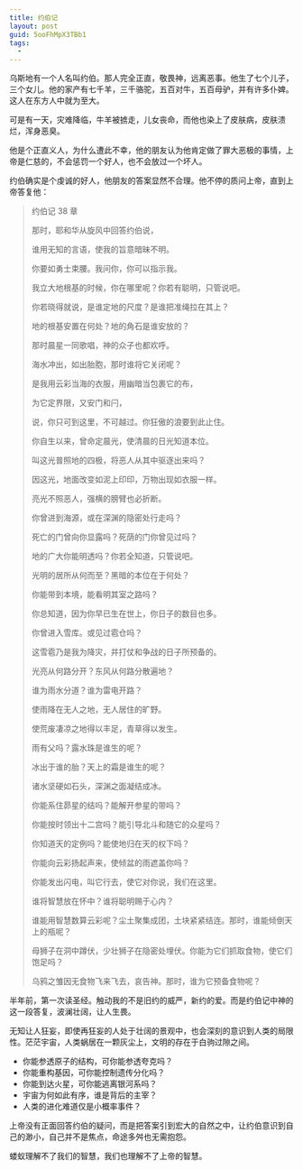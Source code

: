 ```yaml
---
title: 约伯记
layout: post
guid: 5ooFhMpX3TBb1
tags:
  - 
---
```


乌斯地有一个人名叫约伯。那人完全正直，敬畏神，远离恶事。他生了七个儿子，三个女儿。他的家产有七千羊，三千骆驼，五百对牛，五百母驴，并有许多仆婢。这人在东方人中就为至大。

可是有一天，灾难降临，牛羊被掳走，儿女丧命，而他也染上了皮肤病，皮肤溃烂，浑身恶臭。

他是个正直义人，为什么遭此不幸，他的朋友认为他肯定做了罪大恶极的事情，上帝是仁慈的，不会惩罚一个好人，也不会放过一个坏人。

约伯确实是个虔诚的好人，他朋友的答案显然不合理。他不停的质问上帝，直到上帝答复他：

> 约伯记 38 章
> 
> 那时，耶和华从旋风中回答约伯说，
> 	
> 谁用无知的言语，使我的旨意暗昧不明。
> 	
> 你要如勇士束腰。我问你，你可以指示我。
> 	
> 我立大地根基的时候，你在哪里呢？你若有聪明，只管说吧。
> 	
> 你若晓得就说，是谁定地的尺度？是谁把准绳拉在其上？
> 	
> 地的根基安置在何处？地的角石是谁安放的？
> 	
> 那时晨星一同歌唱，神的众子也都欢呼。
> 	
> 海水冲出，如出胎胞，那时谁将它关闭呢？
> 	
> 是我用云彩当海的衣服，用幽暗当包裹它的布，
> 	
> 为它定界限，又安门和闩，
> 	
> 说，你只可到这里，不可越过。你狂傲的浪要到此止住。
> 	
> 你自生以来，曾命定晨光，使清晨的日光知道本位。
> 	
> 叫这光普照地的四极，将恶人从其中驱逐出来吗？
> 	
> 因这光，地面改变如泥上印印，万物出现如衣服一样。
> 	
> 亮光不照恶人，强横的膀臂也必折断。
> 	
> 你曾进到海源，或在深渊的隐密处行走吗？
> 	
> 死亡的门曾向你显露吗？死荫的门你曾见过吗？
> 	
> 地的广大你能明透吗？你若全知道，只管说吧。
> 	
> 光明的居所从何而至？黑暗的本位在于何处？
> 	
> 你能带到本境，能看明其室之路吗？
> 	
> 你总知道，因为你早已生在世上，你日子的数目也多。
> 	
> 你曾进入雪库。或见过雹仓吗？
> 	
> 这雪雹乃是我为降灾，并打仗和争战的日子所预备的。
> 	
> 光亮从何路分开？东风从何路分散遍地？
> 	
> 谁为雨水分道？谁为雷电开路？
> 	
> 使雨降在无人之地，无人居住的旷野。
> 	
> 使荒废凄凉之地得以丰足，青草得以发生。
> 	
> 雨有父吗？露水珠是谁生的呢？
> 	
> 冰出于谁的胎？天上的霜是谁生的呢？
> 	
> 诸水坚硬如石头，深渊之面凝结成冰。
> 	
> 你能系住昴星的结吗？能解开参星的带吗？
> 	
> 你能按时领出十二宫吗？能引导北斗和随它的众星吗？
> 	
> 你知道天的定例吗？能使地归在天的权下吗？
> 	
> 你能向云彩扬起声来，使倾盆的雨遮盖你吗？
> 	
> 你能发出闪电，叫它行去，使它对你说，我们在这里。
> 	
> 谁将智慧放在怀中？谁将聪明赐于心内？
> 	
> 谁能用智慧数算云彩呢？尘土聚集成团，土块紧紧结连。那时，谁能倾倒天上的瓶呢？
> 	
> 母狮子在洞中蹲伏，少壮狮子在隐密处埋伏。你能为它们抓取食物，使它们饱足吗？
> 	
> 乌鸦之雏因无食物飞来飞去，哀告神。那时，谁为它预备食物呢？

半年前，第一次读圣经。触动我的不是旧约的威严，新约的爱。而是约伯记中神的这一段答复，波澜壮阔，让人生畏。

无知让人狂妄，即使再狂妄的人处于壮阔的景观中，也会深刻的意识到人类的局限性。茫茫宇宙，人类蜗居在一颗灰尘上，文明的存在于白驹过隙之间。

* 你能参透原子的结构，可你能参透夸克吗？
* 你能重构基因，可你能控制遗传分化吗？
* 你能到达火星，可你能逃离银河系吗？
* 宇宙为何如此有序，谁是背后的主宰？
* 人类的进化难道仅是小概率事件？


上帝没有正面回答约伯的疑问，而是把答案引到宏大的自然之中，让约伯意识到自己的渺小，自己并不是焦点，命途多舛也无需抱怨。

蝼蚁理解不了我们的智慧，我们也理解不了上帝的智慧。


